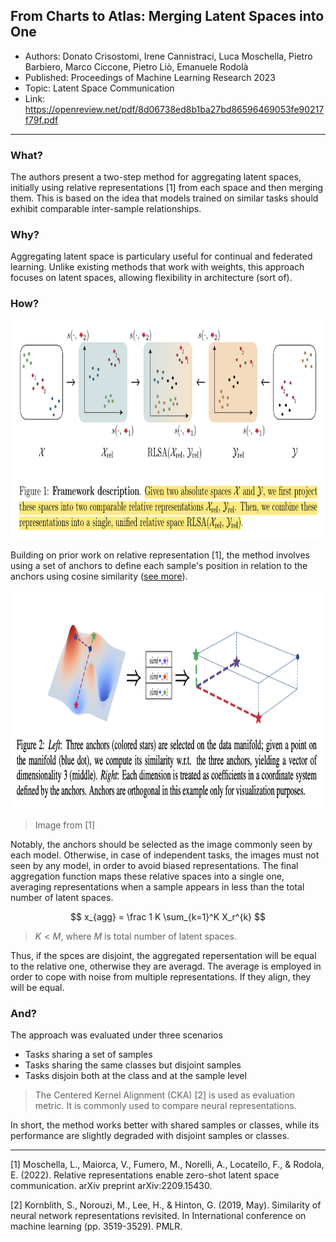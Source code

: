 ## From Charts to Atlas: Merging Latent Spaces into One

* Authors: Donato Crisostomi, Irene Cannistraci, Luca Moschella, Pietro Barbiero, Marco Ciccone, Pietro Liò, Emanuele Rodolà
* Published: Proceedings of Machine Learning Research 2023
* Topic: Latent Space Communication
* Link: https://openreview.net/pdf/8d06738ed8b1ba27bd86596469053fe90217f79f.pdf

---

### What?

The authors present a two-step method for aggregating latent spaces, initially using relative representations [1] from each space and then merging them. This is based on the idea that models trained on similar tasks should exhibit comparable inter-sample relationships.

### Why?

Aggregating latent space is particulary useful for continual and federated learning. Unlike existing methods that work with weights, this approach focuses on latent spaces, allowing flexibility in architecture (sort of).

### How?

<p align=center>
    <img src="../images/07_01.png" height="350px">
</p>


Building on prior work on relative representation [1], the method involves using a set of anchors to define each sample's position in relation to the anchors using cosine similarity ([see more](./05_moschella2023relative.md)).

<p align=center>
    <img src="../images/05_02.png" height="350px">
</p>

> Image from [1]

Notably, the anchors should be selected as the image commonly seen by each model. Otherwise, in case of independent tasks, the images must not seen by any model, in order to avoid biased representations. The final aggregation function maps these relative spaces into a single one, averaging representations when a sample appears in less than the total number of latent spaces.

$$
x_{agg} = \frac 1 K \sum_{k=1}^K X_r^{k}
$$

> $K < M$, where $M$ is total number of latent spaces.

Thus, if the spces are disjoint, the aggregated repersentation will be equal to the relative one, otherwise they are averagd. The average is employed in order to cope with noise from multiple representations. If they align, they will be equal.

### And?

The approach was evaluated under three scenarios

* Tasks sharing a set of samples
* Tasks sharing the same classes but disjoint samples
* Tasks disjoin both at the class and at the sample level

> The Centered Kernel Alignment (CKA) [2] is used as evaluation metric. It is commonly used to compare neural representations.

In short, the method works better with shared samples or classes, while its performance are slightly degraded with disjoint samples or classes. 

---

[1] Moschella, L., Maiorca, V., Fumero, M., Norelli, A., Locatello, F., & Rodola, E. (2022). Relative representations enable zero-shot latent space communication. arXiv preprint arXiv:2209.15430.

[2] Kornblith, S., Norouzi, M., Lee, H., & Hinton, G. (2019, May). Similarity of neural network representations revisited. In International conference on machine learning (pp. 3519-3529). PMLR.